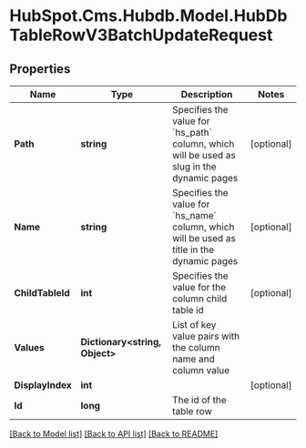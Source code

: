# HubSpot.Cms.Hubdb.Model.HubDbTableRowV3BatchUpdateRequest

## Properties

Name | Type | Description | Notes
------------ | ------------- | ------------- | -------------
**Path** | **string** | Specifies the value for &#x60;hs_path&#x60; column, which will be used as slug in the dynamic pages | [optional] 
**Name** | **string** | Specifies the value for &#x60;hs_name&#x60; column, which will be used as title in the dynamic pages | [optional] 
**ChildTableId** | **int** | Specifies the value for the column child table id | [optional] 
**Values** | **Dictionary&lt;string, Object&gt;** | List of key value pairs with the column name and column value | 
**DisplayIndex** | **int** |  | [optional] 
**Id** | **long** | The id of the table row | 

[[Back to Model list]](../README.md#documentation-for-models) [[Back to API list]](../README.md#documentation-for-api-endpoints) [[Back to README]](../README.md)

